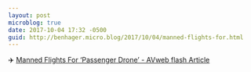 ```yaml
---
layout: post
microblog: true
date: 2017-10-04 17:32 -0500
guid: http://benhager.micro.blog/2017/10/04/manned-flights-for.html
---
```

✈️ [Manned Flights For ‘Passenger Drone’ - AVweb flash Article](https://www.avweb.com/avwebflash/news/Manned-Flights-For-Passenger-Drone-229705-1.html)
